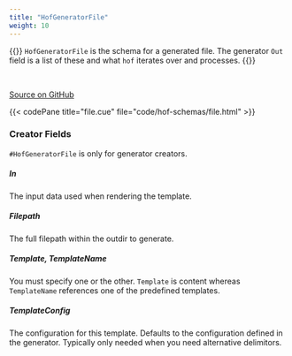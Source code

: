 ```yaml
---
title: "HofGeneratorFile"
weight: 10
---
```


{{<lead>}}
`HofGeneratorFile` is the schema for a generated file.
The generator `Out` field is a list of these
and what `hof` iterates over and processes.
{{</lead>}}

<br>

[Source on GitHub](https://github.com/hofstadter-io/hof/blob/_dev/schema/gen/file.cue)

{{< codePane title="file.cue" file="code/hof-schemas/file.html" >}}


### Creator Fields

`#HofGeneratorFile` is only for generator creators.


##### In

The input data used when rendering the template.

##### Filepath

The full filepath within the outdir to generate.

##### Template, TemplateName

You must specify one or the other.
`Template` is content whereas `TemplateName`
references one of the predefined templates.

##### TemplateConfig

The configuration for this template.
Defaults to the configuration defined in the generator.
Typically only needed when you need alternative delimitors.
